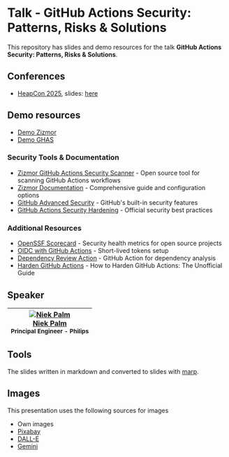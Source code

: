 # Talk - GitHub Actions Security: Patterns, Risks & Solutions

This repository has slides and demo resources for the talk **GitHub Actions Security: Patterns, Risks & Solutions**.

## Conferences
- [HeapCon 2025](https://heapcon.io/), slides: [here](https://npalm.github.io/github-actions-security-talk/heapcon25/)

## Demo resources

- [Demo Zizmor](https://github.com/codethebuild/gh-actions-security-zizmor)
- [Demo GHAS](https://github.com/codethebuild/gh-actions-security-ghas)

### Security Tools & Documentation
- [Zizmor GitHub Actions Security Scanner](https://github.com/woodruffw/zizmor) - Open source tool for scanning GitHub Actions workflows
- [Zizmor Documentation](https://woodruffw.github.io/zizmor/) - Comprehensive guide and configuration options
- [GitHub Advanced Security](https://docs.github.com/en/get-started/learning-about-github/about-github-advanced-security) - GitHub's built-in security features
- [GitHub Actions Security Hardening](https://docs.github.com/en/actions/security-guides/security-hardening-for-github-actions) - Official security best practices

### Additional Resources
- [OpenSSF Scorecard](https://securityscorecards.dev/) - Security health metrics for open source projects
- [OIDC with GitHub Actions](https://docs.github.com/en/actions/deployment/security-hardening-your-deployments/about-security-hardening-with-openid-connect) - Short-lived tokens setup
- [Dependency Review Action](https://github.com/actions/dependency-review-action) - GitHub Action for dependency analysis
- [Harden GitHub Actions](https://www.wiz.io/blog/github-actions-security-guide) - How to Harden GitHub Actions: The Unofficial Guide

## Speaker

<!-- markdownlint-disable MD013 MD033 -->
| [![Niek Palm](https://avatars.githubusercontent.com/npalm?s=100)<br />Niek Palm](https://github.com/npalm)<br /><sub>Principal Engineer - Philips</sub> |
| :---: |
<!-- markdownlint-enable MD013 MD033 -->

## Tools

The slides written in markdown and converted to slides with [marp](https://marp.app/).

## Images

This presentation uses the following sources for images

- Own images
- [Pixabay](https://pixabay.com/)
- [DALL-E](https://labs.openai.com/)
- [Gemini](https://gemini.google/)
